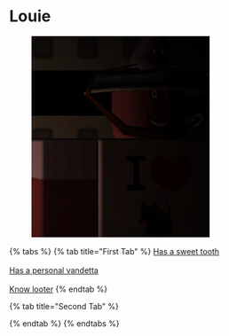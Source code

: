 # Louie

<figure><img src="../../.gitbook/assets/file1 (18).png" alt="" width="321"><figcaption></figcaption></figure>

{% tabs %}
{% tab title="First Tab" %}
[Has a sweet tooth](https://armless-detective-wiki-1.gitbook.io/armless-detective-wiki/clues/hallowen-clues-2025/has-a-sweet-tooth)\
\
[Has a personal vandetta](https://armless-detective-wiki-1.gitbook.io/armless-detective-wiki/clues/hallowen-clues-2025/has-a-personal-vandetta)\
\
[Know looter](https://armless-detective-wiki.gitbook.io/wiki/clues/hallowen-clues-2025/know-looter)
{% endtab %}

{% tab title="Second Tab" %}

{% endtab %}
{% endtabs %}
